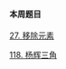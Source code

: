 #### 本周题目

[27. 移除元素](https://leetcode-cn.com/problems/remove-element/)

[118. 杨辉三角](https://leetcode-cn.com/problems/pascals-triangle/)
